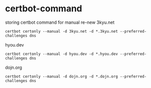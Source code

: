 # certbot-command
storing certbot command for manual re-new
3kyu.net
```shell
certbot certonly --manual -d 3kyu.net -d *.3kyu.net --preferred-challenges dns
```
hyou.dev
```shell
certbot certonly --manual -d hyou.dev -d *.hyou.dev --preferred-challenges dns
```

dojn.org
```shell
certbot certonly --manual -d dojn.org -d *.dojn.org --preferred-challenges dns
```
